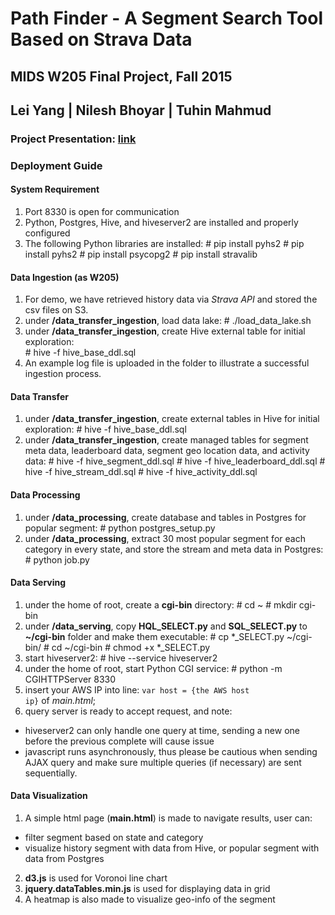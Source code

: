 # Path Finder - A Segment Search Tool Based on Strava Data
## MIDS W205 Final Project, Fall 2015
## Lei Yang | Nilesh Bhoyar | Tuhin Mahmud

### Project Presentation: [link](https://docs.google.com/presentation/d/1pim14yNgvikb0B_u9qBCHCCKgfz6F1oQElEXCFS8BZs/edit?usp=sharing)

### Deployment Guide
#### System Requirement
1. Port 8330 is open for communication
2. Python, Postgres, Hive, and hiveserver2 are installed and properly configured
3. The following Python libraries are installed:
       # pip install pyhs2
       # pip install pyhs2
       # pip install psycopg2
       # pip install stravalib

#### Data Ingestion (as W205)
1. For demo, we have retrieved history data via *Strava API* and stored the csv files on S3.
2. under **/data_transfer_ingestion**, load data lake:
       # ./load_data_lake.sh
3. under **/data_transfer_ingestion**, create Hive external table for initial exploration:       
       # hive -f hive_base_ddl.sql
4. An example log file is uploaded in the folder to illustrate a successful ingestion process.

#### Data Transfer
1. under **/data_transfer_ingestion**, create external tables in Hive for initial exploration:
       # hive -f hive_base_ddl.sql
2. under **/data_transfer_ingestion**, create managed tables for segment meta data, leaderboard data, segment geo location data, and activity data:
       # hive -f hive_segment_ddl.sql
       # hive -f hive_leaderboard_ddl.sql
       # hive -f hive_stream_ddl.sql
       # hive -f hive_activity_ddl.sql


#### Data Processing
1. under **/data_processing**, create database and tables in Postgres for popular segment:
       # python postgres_setup.py
2. under **/data_processing**, extract 30 most popular segment for each category in every state, and store the stream and meta data in Postgres:
       # python job.py


#### Data Serving
1. under the home of root, create a **cgi-bin** directory:
       # cd ~
       # mkdir cgi-bin
2. under **/data_serving**, copy **HQL_SELECT.py** and **SQL_SELECT.py** to **~/cgi-bin** folder and make them executable:
       # cp *_SELECT.py ~/cgi-bin/
       # cd ~/cgi-bin
       # chmod +x *_SELECT.py       
3. start hiveserver2:
       # hive --service hiveserver2
4. under the home of root, start Python CGI service:
       # python -m CGIHTTPServer 8330
5. insert your AWS IP into line: <code>var host = {the AWS host ip}</code> of *main.html*;
6. query server is ready to accept request, and note:
  - hiveserver2 can only handle one query at time, sending a new one before the previous complete will cause issue
  - javascript runs asynchronously, thus please be cautious when sending AJAX query and make sure multiple queries (if necessary) are sent sequentially.

#### Data Visualization
1. A simple html page (**main.html**) is made to navigate results, user can:
  - filter segment based on state and category
  - visualize history segment with data from Hive, or popular segment with data from Postgres
2. **d3.js** is used for Voronoi line chart
3. **jquery.dataTables.min.js** is used for displaying data in grid
4. A heatmap is also made to visualize geo-info of the segment
